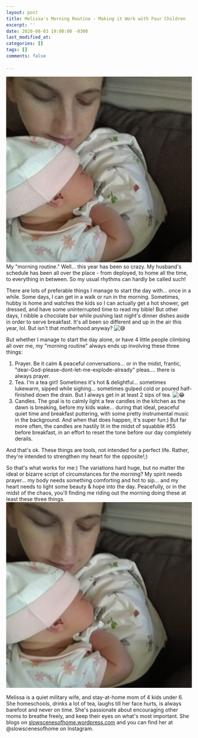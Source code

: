 ```yaml
---
layout: post
title: Melissa's Morning Routine - Making it Work with Four Children
excerpt: ''
date: 2020-08-03 19:00:00 -0300
last_modified_at: 
categories: []
tags: []
comments: false

---
```

![](/assets/img/img_20191123_203758_783_compress88.jpg)My "morning routine." Well... this year has been so crazy. My husband's schedule has been all over the place - from deployed, to home all the time, to everything in between. So my usual rhythms can hardly be called such!

There are lots of preferable things I manage to start the day with... once in a while. Some days, I can get in a walk or run in the morning. Sometimes, hubby is home and watches the kids so I can actually get a hot shower, get dressed, and have some uninterrupted time to read my bible! But other days, I nibble a chocolate bar while pushing last night's dinner dishes aside in order to serve breakfast. It's all been so different and up in the air this year, lol. But isn't that motherhood anyway? ![😅](https://mail.google.com/mail/e/1f605)

But whether I manage to start the day alone, or have 4 little people climbing all over me, my "morning routine" always ends up involving these three things:

1. Prayer. Be it calm & peaceful conversations... or in the midst, frantic, "dear-God-please-dont-let-me-explode-already" pleas.... there is always prayer.
2. Tea. I'm a tea girl! Sometimes it's hot & delightful... sometimes lukewarm, sipped while sighing... sometimes gulped cold or poured half-finished down the drain. But I always get in at least 2 sips of tea. ![😂](https://mail.google.com/mail/e/1f602)
3. Candles. The goal is to calmly light a few candles in the kitchen as the dawn is breaking, before my kids wake... during that ideal, peaceful quiet time and breakfast puttering, with some pretty instrumental music in the background. And when that does happen, it's super fun:) But far more often, the candles are hastily lit in the midst of squabble #55 before breakfast, in an effort to reset the tone before our day completely derails.

And that's ok. These things are tools, not intended for a perfect life. Rather, they're intended to strengthen my heart for the opposite!;)

So that's what works for me:) The variations hard huge, but no matter the ideal or bizarre script of circumstances for the morning? My spirit needs prayer... my body needs something comforting and hot to sip... and my heart needs to light some beauty & hope into the day. Peacefully, or in the midst of the chaos, you'll finding me riding out the morning doing these at least these three things.![](/assets/img/img_20191123_203758_783.jpg)

Melissa is a quiet military wife, and stay-at-home mom of 4 kids under 6. She homeschools, drinks a lot of tea, laughs till her face hurts, is always barefoot and never on time. She's passionate about encouraging other moms to breathe freely, and keep their eyes on what's most important. She blogs on [slowscenesofhome.wordpress.com](http://slowscenesofhome.wordpress.com/) and you can find her at @slowscenesofhome on Instagram.